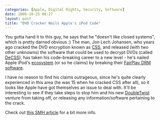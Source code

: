 ```yaml
---
categories: [Apple, Digital Rights, Security, Software]
date: 2006-10-25 08:27
layout: post
title: "DVD Cracker Nails Apple's iPod Code"
---
```

You gotta hand it to this guy, he says that he "doesn't like closed systems", which is pretty darned obvious :) The man, Jon Lech Johansen, who years ago cracked the DVD encryption known as <a href="http://en.wikipedia.org/wiki/Content_Scrambling_System" title="Content Scrambling System" target="_blank">CSS</a>, and released (with two other unknowns) the software that could be used to decrypt DVDs (called <a href="http://en.wikipedia.org/wiki/DeCSS" title="DeCSS" target="_blank">DeCSS</a>), has taken his code-breaking career to a new level - he's nailed Apple iPod's <a href="http://www.andrewhargadon.com/blog/?p=36" title="iPod's Ecosystem" target="_blank">ecosystem</a> (or so he claims) by breaking their <a href="http://en.wikipedia.org/wiki/FairPlay" title="FairPlay" target="_blank">FairPlay DRM software</a>.

I have no reason to find his claims outrageous, since he's quite clearly experienced in this area (he was 15 when he cracked CSS after all), so it looks like Apple have got themselves an issue to deal with. It'll be interesting to see if they take steps to stop him and his new <a href="http://doubletwistventures.com/" title="DoubleTwist" target="_blank">DoubleTwist</a> venture from taking off, or releasing any information/software pertaining to the crack.

Check out <a href="http://www.smh.com.au/news/digital-music/apples-ipoditunes-code-cracked/posts/1161455702584.html" title="Apple's iPod code 'cracked' - Digital Music - Gadgets - Technology - smh.com.au" target="_blank">this SMH article</a> for a bit more info.
